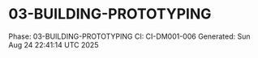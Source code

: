 # 03-BUILDING-PROTOTYPING
Phase: 03-BUILDING-PROTOTYPING
CI: CI-DM001-006
Generated: Sun Aug 24 22:41:14 UTC 2025
